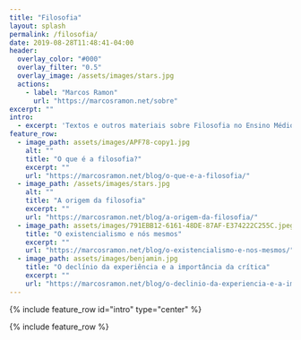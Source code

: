 ```yaml
---
title: "Filosofia"
layout: splash
permalink: /filosofia/
date: 2019-08-28T11:48:41-04:00
header:
  overlay_color: "#000"
  overlay_filter: "0.5"
  overlay_image: /assets/images/stars.jpg
  actions:
    - label: "Marcos Ramon"
      url: "https://marcosramon.net/sobre"
excerpt: ""
intro: 
  - excerpt: 'Textos e outros materiais sobre Filosofia no Ensino Médio, produzidos por mim para as turmas do Ensino Médio do IFB/Campus Brasília.'
feature_row:
  - image_path: assets/images/APF78-copy1.jpg
    alt: ""
    title: "O que é a filosofia?"
    excerpt: ""
    url: "https://marcosramon.net/blog/o-que-e-a-filosofia/"
  - image_path: /assets/images/stars.jpg
    alt: ""
    title: "A origem da filosofia"
    excerpt: ""
    url: "https://marcosramon.net/blog/a-origem-da-filosofia/"
  - image_path: assets/images/791EBB12-6161-48DE-87AF-E374222C255C.jpeg
    title: "O existencialismo e nós mesmos"
    excerpt: ""
    url: "https://marcosramon.net/blog/o-existencialismo-e-nos-mesmos/"
  - image_path: assets/images/benjamin.jpg
    title: "O declínio da experiência e a importância da crítica"
    excerpt: ""
    url: "https://marcosramon.net/blog/o-declinio-da-experiencia-e-a-importancia-da-critica/"
---
```


{% include feature_row id="intro" type="center" %}

{% include feature_row %}
